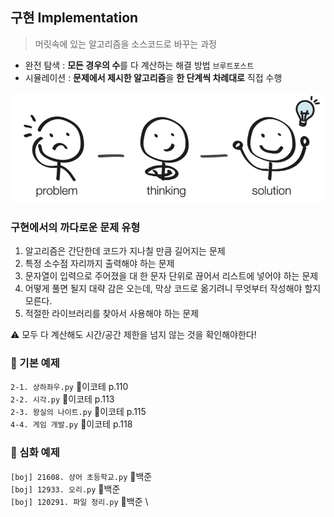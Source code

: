 ## 구현 Implementation

> 머릿속에 있는 알고리즘을 소스코드로 바꾸는 과정

- 완전 탐색 : **모든 경우의 수**를 다 계산하는 해결 방법 `브루트포스트`
- 시뮬레이션 : **문제에서 제시한 알고리즘**을 **한 단계씩 차례대로** 직접 수행

![img.png](img.png)

###
### 구현에서의 까다로운 문제 유형
1) 알고리즘은 간단한데 코드가 지나칠 만큼 길어지는 문제
2) 특정 소수점 자리까지 출력해야 하는 문제
3) 문자열이 입력으로 주어졌을 대 한 문자 단위로 끊어서 리스트에 넣어야 하는 문제
4) 어떻게 풀면 될지 대략 감은 오는데, 막상 코드로 옮기려니 무엇부터 작성해야 할지 모른다.
5) 적절한 라이브러리를 찾아서 사용해야 하는 문제 

⚠️ 모두 다 계산해도 시간/공간 제한을 넘지 않는 것을 확인해야한다!


###
### 🐯 기본 예제
`2-1. 상하좌우.py` 📖이코테 p.110 \
`2-2. 시각.py` 📖이코테 p.113 \
`2-3. 왕실의 나이트.py` 📖이코테 p.115 \
`4-4. 게임 개발.py` 📖이코테 p.118
###
### 🦁 심화 예제
`[boj] 21608. 상어 초등학교.py` 📖백준 \
`[boj] 12933. 오리.py` 📖백준 \
`[boj] 120291. 파일 정리.py` 📖백준 \
